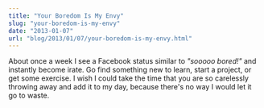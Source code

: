 ```yaml
---
title: "Your Boredom Is My Envy"
slug: "your-boredom-is-my-envy"
date: "2013-01-07"
url: "blog/2013/01/07/your-boredom-is-my-envy.html"
---
```


About once a week I see a Facebook status similar to *"sooooo bored!"* and instantly become irate. Go find something new to learn, start a project, or get some exercise. I wish I could take the time that you are so carelessly throwing away and add it to my day, because there's no way I would let it go to waste.

